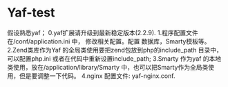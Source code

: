 Yaf-test
========
假设熟悉yaf；
0.yaf扩展请升级到最新稳定版本(2.2.9).
1.程序配置文件在/conf/application.ini 中， 修改相关配置。配置 数据库，Smarty模板等。 
2.Zend类库作为Yaf 的全局类使用要把zend包放到php的include_path 目录中，可以配置php.ini 或者在代码中重新设置include_path;
3.Smarty 作为yaf 的本地类使用，放在/application/library/Smarty 中，也可以把Smarty作为全局类使用，但是要调整一下代码。 
4.nginx 配置文件: yaf-nginx.conf.
